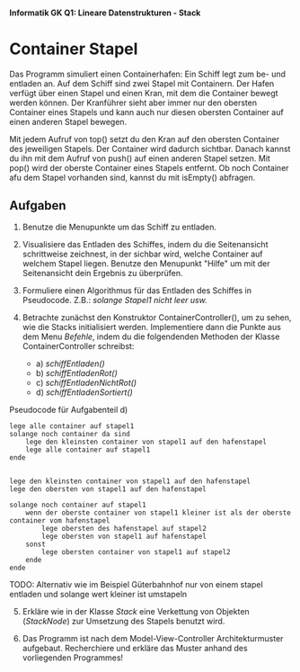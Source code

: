 #### Informatik GK Q1: Lineare Datenstrukturen - Stack

# Container Stapel

Das Programm simuliert einen Containerhafen: Ein Schiff legt zum be- und entladen an. Auf dem Schiff sind zwei Stapel mit Containern.
Der Hafen verfügt über einen Stapel und einen Kran, mit dem die Container bewegt werden können. Der Kranführer sieht aber immer nur den obersten Container
eines Stapels und kann auch nur diesen obersten Container auf einen anderen Stapel bewegen.

Mit jedem Aufruf von top() setzt du den Kran auf den obersten Container des jeweiligen Stapels. Der Container wird dadurch sichtbar.
Danach kannst du ihn mit dem Aufruf von push() auf einen anderen Stapel setzen. Mit pop() wird der oberste Container eines Stapels entfernt. Ob noch Container afu dem Stapel vorhanden sind, kannst du mit isEmpty() abfragen.

## Aufgaben

1. Benutze die Menupunkte um das Schiff zu entladen.

2. Visualisiere das Entladen des Schiffes, indem du die Seitenansicht schrittweise zeichnest, in der sichbar wird, welche Container auf welchem Stapel liegen. Benutze den Menupunkt "Hilfe" um mit der Seitenansicht dein Ergebnis zu überprüfen.

3. Formuliere einen Algorithmus für das Entladen des Schiffes in Pseudocode. Z.B.:
*solange Stapel1 nicht leer
usw.*

4. Betrachte zunächst den Konstruktor ContainerController(), um zu sehen, wie die Stacks initialisiert werden. Implementiere dann die Punkte aus dem Menu *Befehle*, indem du die folgendenden Methoden der Klasse ContainerController schreibst:
	- a) *schiffEntladen()*
	- b) *schiffEntladenRot()*
	- c) *schiffEntladenNichtRot()*
	- d) *schiffEntladenSortiert()*


Pseudocode für Aufgabenteil d)
```
lege alle container auf stapel1
solange noch container da sind
	lege den kleinsten container von stapel1 auf den hafenstapel
	lege alle container auf stapel1
ende


lege den kleinsten container von stapel1 auf den hafenstapel
lege den obersten von stapel1 auf den hafenstapel

solange noch container auf stapel1
	wenn der oberste container von stapel1 kleiner ist als der oberste container vom hafenstapel
		lege obersten des hafenstapel auf stapel2
		lege obersten von stapel1 auf hafenstapel
	sonst
		lege obersten container von stapel1 auf stapel2
	ende
ende
```

TODO: Alternativ wie im Beispiel Güterbahnhof nur von einem stapel entladen und solange wert kleiner ist umstapeln 


5. Erkläre wie in der Klasse *Stack* eine Verkettung von Objekten (*StackNode*) zur Umsetzung des Stapels benutzt wird.

6. Das Programm ist nach dem Model-View-Controller Architekturmuster aufgebaut. Recherchiere und erkläre das Muster anhand des vorliegenden Programmes!
